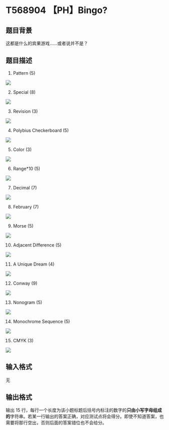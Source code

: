 # T568904 【PH】Bingo?

## 题目背景

这都是什么的宾果游戏……或者说并不是？

## 题目描述

1. Pattern (5)

![](https://cdn.luogu.com.cn/upload/image_hosting/n1b5m6r7.png)

2. Special (8)

![](https://cdn.luogu.com.cn/upload/image_hosting/x1uk2nr0.png)

3. Revision (3)

![](https://cdn.luogu.com.cn/upload/image_hosting/9ps2y01z.png)

4. Polybius Checkerboard (5)

![](https://cdn.luogu.com.cn/upload/image_hosting/z7abe0fi.png)

5. Color (3)

![](https://cdn.luogu.com.cn/upload/image_hosting/1rl7u7ql.png)

6. Range*10 (5)

![](https://cdn.luogu.com.cn/upload/image_hosting/oo1ljfw2.png)

7. Decimal (7)

![](https://cdn.luogu.com.cn/upload/image_hosting/o3ywm2qe.png)

8. February (7)

![](https://cdn.luogu.com.cn/upload/image_hosting/8s46aj6r.png)

9. Morse (5)

![](https://cdn.luogu.com.cn/upload/image_hosting/cab4w4bj.png)

10. Adjacent Difference (5)

![](https://cdn.luogu.com.cn/upload/image_hosting/hrf06aig.png)

11. A Unique Dream (4)

![](https://cdn.luogu.com.cn/upload/image_hosting/mr8cp4o3.png)

12. Conway (9)

![](https://cdn.luogu.com.cn/upload/image_hosting/waq3rhbh.png)

13. Nonogram (5)

![](https://cdn.luogu.com.cn/upload/image_hosting/937hnk2n.png)

14. Monochrome Sequence (5)

![](https://cdn.luogu.com.cn/upload/image_hosting/6f5294kd.png)

15. CMYK (3)

![](https://cdn.luogu.com.cn/upload/image_hosting/1g0lo3kt.png)

## 输入格式

无

## 输出格式

输出 $15$ 行，每行一个长度为该小题标题后括号内标注的数字的**只由小写字母组成的**字符串。若某一行输出的答案正确，对应测试点将会得分。即使不知道答案，也需要将那行空出，否则后面的答案错位也不会给分。